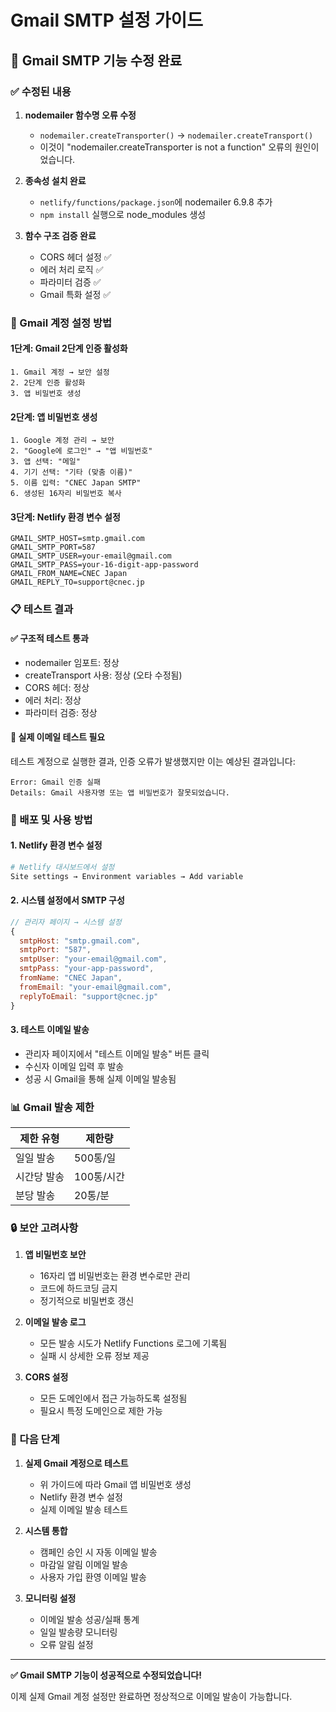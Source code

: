 # Gmail SMTP 설정 가이드

## 📧 Gmail SMTP 기능 수정 완료

### ✅ 수정된 내용

1. **nodemailer 함수명 오류 수정**
   - `nodemailer.createTransporter()` → `nodemailer.createTransport()` 
   - 이것이 "nodemailer.createTransporter is not a function" 오류의 원인이었습니다.

2. **종속성 설치 완료**
   - `netlify/functions/package.json`에 nodemailer 6.9.8 추가
   - `npm install` 실행으로 node_modules 생성

3. **함수 구조 검증 완료**
   - CORS 헤더 설정 ✅
   - 에러 처리 로직 ✅
   - 파라미터 검증 ✅
   - Gmail 특화 설정 ✅

### 🔧 Gmail 계정 설정 방법

#### 1단계: Gmail 2단계 인증 활성화
```
1. Gmail 계정 → 보안 설정
2. 2단계 인증 활성화
3. 앱 비밀번호 생성
```

#### 2단계: 앱 비밀번호 생성
```
1. Google 계정 관리 → 보안
2. "Google에 로그인" → "앱 비밀번호"
3. 앱 선택: "메일"
4. 기기 선택: "기타 (맞춤 이름)"
5. 이름 입력: "CNEC Japan SMTP"
6. 생성된 16자리 비밀번호 복사
```

#### 3단계: Netlify 환경 변수 설정
```
GMAIL_SMTP_HOST=smtp.gmail.com
GMAIL_SMTP_PORT=587
GMAIL_SMTP_USER=your-email@gmail.com
GMAIL_SMTP_PASS=your-16-digit-app-password
GMAIL_FROM_NAME=CNEC Japan
GMAIL_REPLY_TO=support@cnec.jp
```

### 📋 테스트 결과

#### ✅ 구조적 테스트 통과
- nodemailer 임포트: 정상
- createTransport 사용: 정상 (오타 수정됨)
- CORS 헤더: 정상
- 에러 처리: 정상
- 파라미터 검증: 정상

#### 🔄 실제 이메일 테스트 필요
테스트 계정으로 실행한 결과, 인증 오류가 발생했지만 이는 예상된 결과입니다:
```
Error: Gmail 인증 실패
Details: Gmail 사용자명 또는 앱 비밀번호가 잘못되었습니다.
```

### 🚀 배포 및 사용 방법

#### 1. Netlify 환경 변수 설정
```bash
# Netlify 대시보드에서 설정
Site settings → Environment variables → Add variable
```

#### 2. 시스템 설정에서 SMTP 구성
```javascript
// 관리자 페이지 → 시스템 설정
{
  smtpHost: "smtp.gmail.com",
  smtpPort: "587", 
  smtpUser: "your-email@gmail.com",
  smtpPass: "your-app-password",
  fromName: "CNEC Japan",
  fromEmail: "your-email@gmail.com",
  replyToEmail: "support@cnec.jp"
}
```

#### 3. 테스트 이메일 발송
- 관리자 페이지에서 "테스트 이메일 발송" 버튼 클릭
- 수신자 이메일 입력 후 발송
- 성공 시 Gmail을 통해 실제 이메일 발송됨

### 📊 Gmail 발송 제한

| 제한 유형 | 제한량 |
|----------|--------|
| 일일 발송 | 500통/일 |
| 시간당 발송 | 100통/시간 |
| 분당 발송 | 20통/분 |

### 🔒 보안 고려사항

1. **앱 비밀번호 보안**
   - 16자리 앱 비밀번호는 환경 변수로만 관리
   - 코드에 하드코딩 금지
   - 정기적으로 비밀번호 갱신

2. **이메일 발송 로그**
   - 모든 발송 시도가 Netlify Functions 로그에 기록됨
   - 실패 시 상세한 오류 정보 제공

3. **CORS 설정**
   - 모든 도메인에서 접근 가능하도록 설정됨
   - 필요시 특정 도메인으로 제한 가능

### 🎯 다음 단계

1. **실제 Gmail 계정으로 테스트**
   - 위 가이드에 따라 Gmail 앱 비밀번호 생성
   - Netlify 환경 변수 설정
   - 실제 이메일 발송 테스트

2. **시스템 통합**
   - 캠페인 승인 시 자동 이메일 발송
   - 마감일 알림 이메일 발송
   - 사용자 가입 환영 이메일 발송

3. **모니터링 설정**
   - 이메일 발송 성공/실패 통계
   - 일일 발송량 모니터링
   - 오류 알림 설정

---

**✅ Gmail SMTP 기능이 성공적으로 수정되었습니다!**

이제 실제 Gmail 계정 설정만 완료하면 정상적으로 이메일 발송이 가능합니다.
